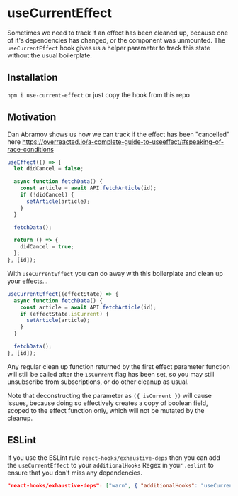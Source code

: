 # useCurrentEffect

Sometimes we need to track if an effect has been cleaned up, because one of it's dependencies has changed, or the component was unmounted. The `useCurrentEffect` hook gives us a helper parameter to track this state without the usual boilerplate.

## Installation
`npm i use-current-effect` or just copy the hook from this repo

## Motivation

Dan Abramov shows us how we can track if the effect has been "cancelled" here https://overreacted.io/a-complete-guide-to-useeffect/#speaking-of-race-conditions

```JavaScript
useEffect(() => {
  let didCancel = false;

  async function fetchData() {
    const article = await API.fetchArticle(id);
    if (!didCancel) {
      setArticle(article);
    }
  }

  fetchData();

  return () => {
    didCancel = true;
  };
}, [id]);
```

With `useCurrentEffect` you can do away with this boilerplate and clean up your effects...

```Javascript
useCurrentEffect((effectState) => {
  async function fetchData() {
    const article = await API.fetchArticle(id);
    if (effectState.isCurrent) {
      setArticle(article);
    }
  }

  fetchData();
}, [id]);
```
Any regular clean up function returned by the first effect parameter function will still be called after the `ìsCurrent` flag has been set, so you may still unsubscribe from subscriptions, or do other cleanup as usual.

Note that deconstructing the parameter as `({ isCurrent })` will cause issues, because doing so effectively creates a copy of boolean field, scoped to the effect function only, which will not be mutated by the cleanup.

## ESLint

If you use the ESLint rule `react-hooks/exhaustive-deps` then you can add the `useCurrentEffect` to your `additionalHooks` Regex in your `.eslint` to ensure that you don't miss any dependencies.

```JSON
"react-hooks/exhaustive-deps": ["warn", { "additionalHooks": "useCurrentEffect" }],
```
